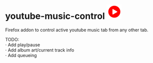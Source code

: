 # youtube-music-control ![](icons/ytMusicIcon.png)

Firefox addon to control active youtube music tab from any other tab.

TODO:  
⋅ Add play/pause   
⋅ Add album art/current track info  
⋅ Add queueing 

 
